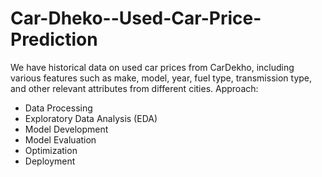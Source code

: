 # Car-Dheko--Used-Car-Price-Prediction
We have historical data on used car prices from CarDekho, including various features such as make, model, year, fuel type, transmission type, and other relevant attributes from different cities.
Approach:
* Data Processing
* Exploratory Data Analysis (EDA)
* Model Development
* Model Evaluation
* Optimization
* Deployment
